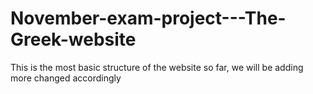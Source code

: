 # November-exam-project---The-Greek-website
This is the most basic structure of the website so far, we will be adding more changed accordingly